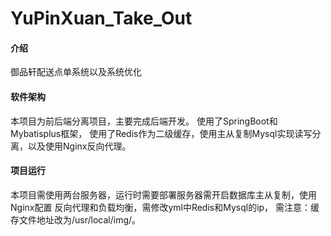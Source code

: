 # YuPinXuan_Take_Out

#### 介绍
御品轩配送点单系统以及系统优化

#### 软件架构
本项目为前后端分离项目，主要完成后端开发。
使用了SpringBoot和Mybatisplus框架，
使用了Redis作为二级缓存，使用主从复制Mysql实现读写分离，以及使用Nginx反向代理。

#### 项目运行
本项目需使用两台服务器，运行时需要部署服务器需开启数据库主从复制，使用Nginx配置
反向代理和负载均衡，需修改yml中Redis和Mysql的ip， 需注意：缓存文件地址改为/usr/local/img/。